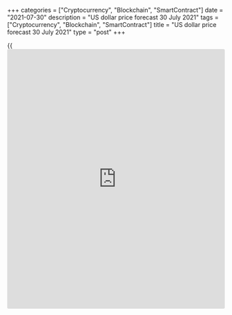 +++
categories = ["Cryptocurrency", "Blockchain", "SmartContract"]
date = "2021-07-30"
description = "US dollar price forecast 30 July 2021"
tags = ["Cryptocurrency", "Blockchain", "SmartContract"]
title = "US dollar price forecast 30 July 2021"
type = "post"
+++

{{<iframe id="large-banner" src="https://www.bounty.group/#slide=21.0" width="100%" height="600" scrolling="no" style="border: 0px solid rgb(216, 221, 230); border-radius: 3px;">}}

2021-07-30

2021-07-30

Dollar doesn’t take words. Forecast as of 30.07.2021Dmitri Demidenko

The [EURUSD][1] is rising amid an increase in Germany's inflation and a
weak reading of the US GDP. Investors interpreted Jerome Powell’s speech
as a dovish statement. Have not they been mistaken? Let us discuss the
Forex outlook and make up a trading plan.

## Weekly US dollar fundamental forecast

People hear what they want to hear. They took for truth Jerome Powell's
statement that it was still a long time before raising the federal funds
rate but did not believe the words of the Fed chairman about the
adaptation of the US economy to the pandemic. After the release of
disappointing data on US GDP for the second quarter, [investor](https://www.fintechee.com/tutorial-for-forex-trading/investor-mode/)s continue
to speculate how the Delta will slow down the gross domestic product,
which, coupled with the positive reports in the euro area, encouraged
the [EURUSD][1] bulls to go ahead.

A few days ago, some traders wanted to sell the dollar, as the US
economy peaked and was likely to slow down so that the United States
will lose its exclusivity. GDP growth of 6.5%, and not 8.4% expected by
Bloomberg experts, in April-June showed that the peak is still far away.
Optimists focus on a decrease in stocks due to a lack of supply and
expect that growth in this component will push the gross domestic
product up to 8% in July-September. Pessimists worry about the Delta. In
their opinion, the spread of the new strain of COVID-19 will lead to new
lockdowns and reduce consumer spending.

### Dynamics of US GDP



 _Source_ _: Bloomberg_

For me personally, the glass is half full. I believe that the delta
variant of the coronavirus was given to humanity to speed up vaccination
- the only way to defeat the pandemic. In Britain, where 57% of adults
are fully vaccinated, the number of new coronavirus cases is already
beginning to decline. Despite the complete opening of the economy. I
believe that the epidemiological situation in the United States will
soon begin to improve. Jerome Powell is right, so why not believe his
other ideas?

The problem is that some of Powell’s ideas can be misinterpreted. For
example, the phrase that several strong reports on the US employment are
required to start the QE tapering has discouraged some [investor](https://www.fintechee.com/tutorial-for-forex-trading/investor-mode/)s from
believing that the end of the asset purchases will be announced in
Jackson Hole in August. However, the announcement of the withdrawal of
monetary stimulus and the start of a reduction in the scale of asset
purchases are different things. In addition, one cannot compare the
previous experience, when 14 months passed between the end of the QE and
the rate hike, and the current conditions. The US economy plunged into
the deepest recession (GDP in the first and second quarters of 2020 fell
by a record average annual 19.2%) and came out of it very quickly. So
why shouldn’t the Fed hurry up?

The [EURUSD][1] rallied amid an increase in Germany's inflation to 3.1%
in July, the highest since 2008. Trade unions demand wage increases.
German central bank chief Jens Weidmann has said his advisers
anticipated inflation nearing 5% in Germany later this year.

### Dynamics of German inflation

 _Source_ _: Bloomberg_

### Weekly [EURUSD][1] trading plan

Unfortunately, the CPI surged amid temporary factors, and the Bundesbank
chief alone cannot influence the ECB monetary [policy](https://www.fintechee.com/policy/). A strong reading
of the euro-area inflation and GDP could send the [EURUSD][1] even
higher, but the uptrend will start exhausting soon. Isn’t it a reason
the sell the fact? Unless the euro consolidates above $1.188, it will be
relevant to sell because of the buyers’ weakness.



## Price chart of EURUSD in real time mode

The content of this article reflects the author’s opinion and does not
necessarily reflect the official position of LiteForex. The material
published on this page is provided for informational purposes only and
should not be considered as the provision of investment advice for the
purposes of Directive 2004/39/EC.

Rate this article:

{{value}}

( {{count}} {{title}} )

   1. my.liteforex.com/trading/chart?symbol=EURUSD&returnUrl=true